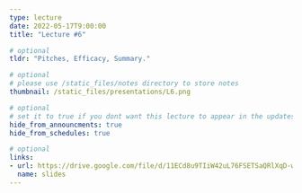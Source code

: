 ```yaml
---
type: lecture
date: 2022-05-17T9:00:00
title: "Lecture #6"

# optional
tldr: "Pitches, Efficacy, Summary."

# optional
# please use /static_files/notes directory to store notes
thumbnail: /static_files/presentations/L6.png

# optional
# set it to true if you dont want this lecture to appear in the updates section
hide_from_announcments: true
hide_from_schedules: true

# optional
links:
- url: https://drive.google.com/file/d/11ECd8u9TIiW42uL76FSETSaQRlXqD-wU/view?usp=sharing
  name: slides
---
```

<!-- Other additional contents using markdown
**Suggested Readings:**
- [Readings 1](https://google.com)
- [Readings 2](https://google.com) -->
